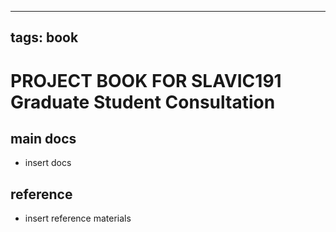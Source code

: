 
---
tags: book
---

PROJECT BOOK FOR SLAVIC191 Graduate Student Consultation
===

main docs
---

- insert docs

reference
---

- insert reference materials

